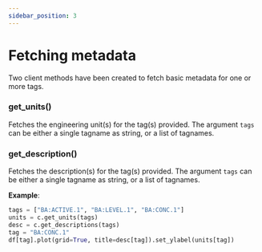```yaml
---
sidebar_position: 3
---
```


# Fetching metadata

Two client methods have been created to fetch basic metadata for one or more tags.

### get_units()

Fetches the engineering unit(s) for the tag(s) provided. The argument `tags` can be either a single tagname as string,
or a list of tagnames.

### get_description()

Fetches the description(s) for the tag(s) provided. The argument `tags` can be either a single tagname as string,
or a list of tagnames.

**Example**:

``` python
tags = ["BA:ACTIVE.1", "BA:LEVEL.1", "BA:CONC.1"]
units = c.get_units(tags)
desc = c.get_descriptions(tags)
tag = "BA:CONC.1"
df[tag].plot(grid=True, title=desc[tag]).set_ylabel(units[tag])
```

